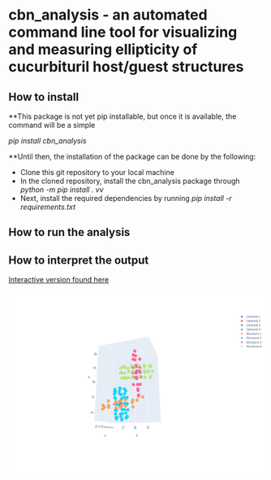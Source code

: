# cbn_analysis - an automated command line tool for visualizing and measuring ellipticity of cucurbituril host/guest structures

## How to install
**This package is not yet pip installable, but once it is available, the command will be a simple

_pip install cbn_analysis_

**Until then, the installation of the package can be done by the following:
* Clone this git repository to your local machine
* In the cloned repository, install the cbn_analysis package through _python -m pip install . vv_ 
* Next, install the required dependencies by running _pip install -r requirements.txt_

## How to run the analysis


## How to interpret the output

[Interactive version found here](https://plotly.com/~Mshavlik/63/)

![](images/testing_cbn_interactive.png)

